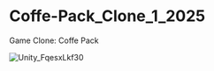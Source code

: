 # Coffe-Pack_Clone_1_2025
 
Game Clone: Coffe Pack



![Unity_FqesxLkf30](https://github.com/user-attachments/assets/54a1b90c-00b4-45a5-9e90-b1ed03d21fcb)
